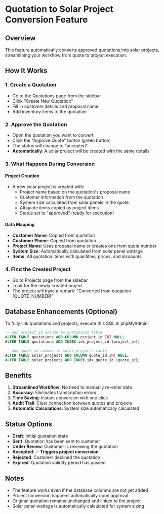 # Quotation to Solar Project Conversion Feature

## Overview
This feature automatically converts approved quotations into solar projects, streamlining your workflow from quote to project execution.

## How It Works

### 1. Create a Quotation
- Go to the Quotations page from the sidebar
- Click "Create New Quotation"
- Fill in customer details and proposal name
- Add inventory items to the quotation

### 2. Approve the Quotation
- Open the quotation you want to convert
- Click the "Approve Quote" button (green button)
- The status will change to "accepted"
- **Automatically**: A solar project will be created with the same details

### 3. What Happens During Conversion

#### Project Creation
- A new solar project is created with:
  - Project name based on the quotation's proposal name
  - Customer information from the quotation
  - System size calculated from solar panels in the quote
  - All quote items copied as project items
  - Status set to "approved" (ready for execution)

#### Data Mapping
- **Customer Name**: Copied from quotation
- **Customer Phone**: Copied from quotation
- **Project Name**: Uses proposal name or creates one from quote number
- **System Size**: Automatically calculated from solar panel wattage
- **Items**: All quotation items with quantities, prices, and discounts

### 4. Find the Created Project
- Go to Projects page from the sidebar
- Look for the newly created project
- The project will have a remark: "Converted from quotation [QUOTE_NUMBER]"

## Database Enhancements (Optional)
To fully link quotations and projects, execute this SQL in phpMyAdmin:

```sql
-- Add project_id column to quotations table
ALTER TABLE quotations ADD COLUMN project_id INT NULL;
ALTER TABLE quotations ADD INDEX idx_project_id (project_id);

-- Add quote_id column to solar_projects table  
ALTER TABLE solar_projects ADD COLUMN quote_id INT NULL;
ALTER TABLE solar_projects ADD INDEX idx_quote_id (quote_id);
```

## Benefits
1. **Streamlined Workflow**: No need to manually re-enter data
2. **Accuracy**: Eliminates transcription errors
3. **Time Saving**: Instant conversion with one click
4. **Audit Trail**: Clear connection between quotes and projects
5. **Automatic Calculations**: System size automatically calculated

## Status Options
- **Draft**: Initial quotation state
- **Sent**: Quotation has been sent to customer
- **Under Review**: Customer is reviewing the quotation
- **Accepted**: ✅ **Triggers project conversion**
- **Rejected**: Customer declined the quotation
- **Expired**: Quotation validity period has passed

## Notes
- The feature works even if the database columns are not yet added
- Project conversion happens automatically upon approval
- Original quotation remains unchanged and linked to the project
- Solar panel wattage is automatically calculated for system sizing
